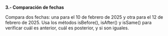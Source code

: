 <strong>3.- Comparación de fechas</strong>

Compara dos fechas: una para el 10 de febrero de 2025 y otra para el 12 de febrero de 2025. Usa los métodos isBefore(), isAfter() y isSame() para verificar cuál es anterior, cuál es posterior, y si son iguales.